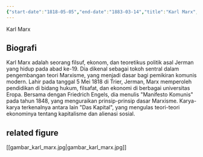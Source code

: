 ```yaml
---
{"start-date":"1818-05-05","end-date":"1883-03-14","title":"Karl Marx","type":"range","color":"blue","dg-publish":true,"tags":["timeline","figure","modern"],"permalink":"/biografi-tokoh/tokoh-di-abad-modern/karl-marx/","dgPassFrontmatter":true,"created":"2024-03-24T02:27:23.181+07:00","updated":"2024-03-24T02:40:17.231+07:00"}
---
```



Karl Marx
## Biografi
Karl Marx adalah seorang filsuf, ekonom, dan teoretikus politik asal Jerman yang hidup pada abad ke-19. Dia dikenal sebagai tokoh sentral dalam pengembangan teori Marxisme, yang menjadi dasar bagi pemikiran komunis modern. Lahir pada tanggal 5 Mei 1818 di Trier, Jerman, Marx memperoleh pendidikan di bidang hukum, filsafat, dan ekonomi di berbagai universitas Eropa. Bersama dengan Friedrich Engels, dia menulis "Manifesto Komunis" pada tahun 1848, yang menguraikan prinsip-prinsip dasar Marxisme. Karya-karya terkenalnya antara lain "Das Kapital", yang mengulas teori-teori ekonominya tentang kapitalisme dan alienasi sosial.

## related figure
[[gambar_karl_marx.jpg\|gambar_karl_marx.jpg]]
